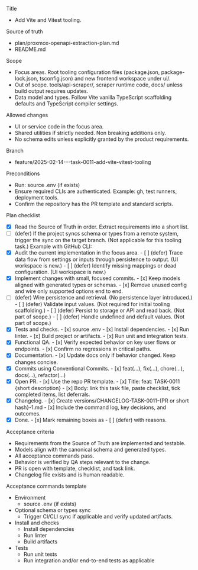 Title
- Add Vite and Vitest tooling.

Source of truth
- plan/proxmox-openapi-extraction-plan.md
- README.md

Scope
- Focus areas. Root tooling configuration files (package.json, package-lock.json, tsconfig.json) and new frontend workspace under ui/.
- Out of scope. tools/api-scraper/, scraper runtime code, docs/ unless build output requires updates.
- Data model and types. Follow Vite vanilla TypeScript scaffolding defaults and TypeScript compiler settings.

Allowed changes
- UI or service code in the focus area.
- Shared utilities if strictly needed. Non breaking additions only.
- No schema edits unless explicitly granted by the product requirements.

Branch
- feature/2025-02-14---task-0011-add-vite-vitest-tooling

Preconditions
- Run: source .env (if exists)
- Ensure required CLIs are authenticated. Example: gh, test runners, deployment tools.
- Confirm the repository has the PR template and standard scripts.

Plan checklist
- [x] Read the Source of Truth in order. Extract requirements into a short list.
- [ ] (defer) If the project syncs schema or types from a remote system, trigger the sync on the target branch. (Not applicable for this tooling task.)
      Example with GitHub CLI:
- [x] Audit the current implementation in the focus area.
      - [ ] (defer) Trace data flow from settings or inputs through persistence to output. (UI workspace is new.)
      - [ ] (defer) Identify missing mappings or dead configuration. (UI workspace is new.)
- [x] Implement changes with small, focused commits.
      - [x] Keep models aligned with generated types or schemas.
      - [x] Remove unused config and wire only supported options end to end.
- [ ] (defer) Wire persistence and retrieval. (No persistence layer introduced.)
      - [ ] (defer) Validate input values. (Not required for initial tooling scaffolding.)
      - [ ] (defer) Persist to storage or API and read back. (Not part of scope.)
      - [ ] (defer) Handle undefined and default values. (Not part of scope.)
- [x] Tests and checks.
      - [x] source .env
      - [x] Install dependencies.
      - [x] Run linter.
      - [x] Build project or artifacts.
      - [x] Run unit and integration tests.
- [x] Functional QA.
      - [x] Verify expected behavior on key user flows or endpoints.
      - [x] Confirm no regressions in critical paths.
- [x] Documentation.
      - [x] Update docs only if behavior changed. Keep changes concise.
- [x] Commits using Conventional Commits.
      - [x] feat(...), fix(...), chore(...), docs(...), refactor(...)
- [x] Open PR.
      - [x] Use the repo PR template.
      - [x] Title: feat: TASK-0011 {short description}
      - [x] Body: link this task file, paste checklist, tick completed items, list deferrals.
- [x] Changelog.
      - [x] Create versions/CHANGELOG-TASK-0011-{PR or short hash}-1.md
      - [x] Include the command log, key decisions, and outcomes.
- [x] Done.
      - [x] Mark remaining boxes as - [ ] (defer) with reasons.

Acceptance criteria
- Requirements from the Source of Truth are implemented and testable.
- Models align with the canonical schema and generated types.
- All acceptance commands pass.
- Behavior is verified by QA steps relevant to the change.
- PR is open with template, checklist, and task link.
- Changelog file exists and is human readable.

Acceptance commands template
- Environment
  - source .env (if exists)
- Optional schema or types sync
  - Trigger CI/CLI sync if applicable and verify updated artifacts.
- Install and checks
  - Install dependencies
  - Run linter
  - Build artifacts
- Tests
  - Run unit tests
  - Run integration and/or end-to-end tests as applicable
